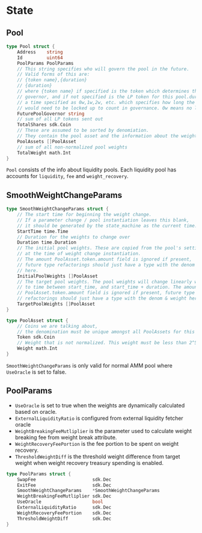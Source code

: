 <!--
order: 3
-->

# State

## Pool

```go
type Pool struct {
	Address    string
	Id         uint64
	PoolParams PoolParams
	// This string specifies who will govern the pool in the future.
	// Valid forms of this are:
	// {token name},{duration}
	// {duration}
	// where {token name} if specified is the token which determines the
	// governor, and if not specified is the LP token for this pool.duration is
	// a time specified as 0w,1w,2w, etc. which specifies how long the token
	// would need to be locked up to count in governance. 0w means no lockup.
	FuturePoolGovernor string
	// sum of all LP tokens sent out
	TotalShares sdk.Coin
	// These are assumed to be sorted by denomiation.
	// They contain the pool asset and the information about the weight
	PoolAssets []PoolAsset
	// sum of all non-normalized pool weights
	TotalWeight math.Int
}
```

`Pool` consists of the info about liquidity pools.
Each liquidity pool has accounts for `liquidity`, `fee` and `weight_recovery`.

## SmoothWeightChangeParams

```go
type SmoothWeightChangeParams struct {
	// The start time for beginning the weight change.
	// If a parameter change / pool instantiation leaves this blank,
	// it should be generated by the state_machine as the current time.
	StartTime time.Time
	// Duration for the weights to change over
	Duration time.Duration
	// The initial pool weights. These are copied from the pool's settings
	// at the time of weight change instantiation.
	// The amount PoolAsset.token.amount field is ignored if present,
	// future type refactorings should just have a type with the denom & weight
	// here.
	InitialPoolWeights []PoolAsset
	// The target pool weights. The pool weights will change linearly with respect
	// to time between start_time, and start_time + duration. The amount
	// PoolAsset.token.amount field is ignored if present, future type
	// refactorings should just have a type with the denom & weight here.
	TargetPoolWeights []PoolAsset
}

type PoolAsset struct {
	// Coins we are talking about,
	// the denomination must be unique amongst all PoolAssets for this pool.
	Token sdk.Coin
	// Weight that is not normalized. This weight must be less than 2^50
	Weight math.Int
}
```

`SmoothWeightChangeParams` is only valid for normal AMM pool where `UseOracle` is set to false.

## PoolParams

- `UseOracle` is set to true when the weights are dynamically calculated based on oracle.
- `ExternalLiquidityRatio` is configured from external liquidity fetcher oracle
- `WeightBreakingFeeMutliplier` is the parameter used to calculate weight breaking fee from weight break attribute.
- `WeightRecoveryFeePortion` is the fee portion to be spent on weight recovery.
- `ThresholdWeightDiff` is the threshold weight difference from target weight when weight recovery treasury spending is enabled.

```go
type PoolParams struct {
	SwapFee                     sdk.Dec
	ExitFee                     sdk.Dec
	SmoothWeightChangeParams    *SmoothWeightChangeParams
	WeightBreakingFeeMutliplier sdk.Dec
    UseOracle                   bool
    ExternalLiquidityRatio      sdk.Dec
    WeightRecoveryFeePortion    sdk.Dec
    ThresholdWeightDiff         sdk.Dec
}
```
